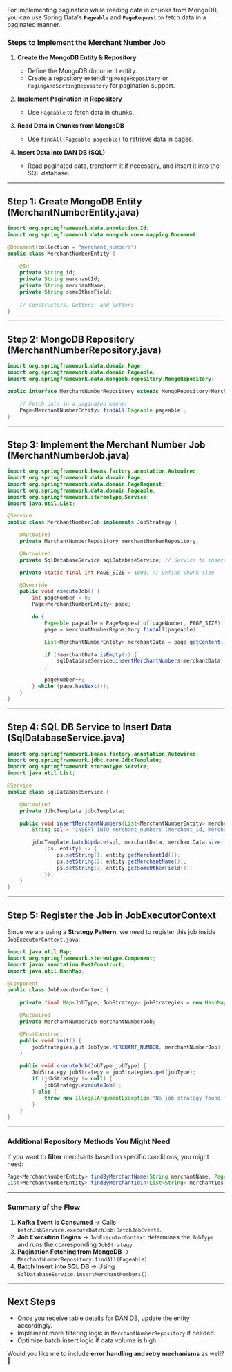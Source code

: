 For implementing pagination while reading data in chunks from MongoDB, you can use Spring Data's **`Pageable`** and **`PageRequest`** to fetch data in a paginated manner.  

### **Steps to Implement the Merchant Number Job**
1. **Create the MongoDB Entity & Repository**
   - Define the MongoDB document entity.
   - Create a repository extending `MongoRepository` or `PagingAndSortingRepository` for pagination support.

2. **Implement Pagination in Repository**
   - Use `Pageable` to fetch data in chunks.

3. **Read Data in Chunks from MongoDB**
   - Use `findAll(Pageable pageable)` to retrieve data in pages.

4. **Insert Data into DAN DB (SQL)**
   - Read paginated data, transform it if necessary, and insert it into the SQL database.

---

## **Step 1: Create MongoDB Entity (MerchantNumberEntity.java)**
```java
import org.springframework.data.annotation.Id;
import org.springframework.data.mongodb.core.mapping.Document;

@Document(collection = "merchant_numbers")
public class MerchantNumberEntity {
    
    @Id
    private String id;
    private String merchantId;
    private String merchantName;
    private String someOtherField;
    
    // Constructors, Getters, and Setters
}
```

---

## **Step 2: MongoDB Repository (MerchantNumberRepository.java)**
```java
import org.springframework.data.domain.Page;
import org.springframework.data.domain.Pageable;
import org.springframework.data.mongodb.repository.MongoRepository;

public interface MerchantNumberRepository extends MongoRepository<MerchantNumberEntity, String> {

    // Fetch data in a paginated manner
    Page<MerchantNumberEntity> findAll(Pageable pageable);
}
```

---

## **Step 3: Implement the Merchant Number Job (MerchantNumberJob.java)**
```java
import org.springframework.beans.factory.annotation.Autowired;
import org.springframework.data.domain.Page;
import org.springframework.data.domain.PageRequest;
import org.springframework.data.domain.Pageable;
import org.springframework.stereotype.Service;
import java.util.List;

@Service
public class MerchantNumberJob implements JobStrategy {

    @Autowired
    private MerchantNumberRepository merchantNumberRepository;

    @Autowired
    private SqlDatabaseService sqlDatabaseService; // Service to insert data into DAN DB

    private static final int PAGE_SIZE = 1000; // Define chunk size

    @Override
    public void executeJob() {
        int pageNumber = 0;
        Page<MerchantNumberEntity> page;

        do {
            Pageable pageable = PageRequest.of(pageNumber, PAGE_SIZE);
            page = merchantNumberRepository.findAll(pageable);

            List<MerchantNumberEntity> merchantData = page.getContent();

            if (!merchantData.isEmpty()) {
                sqlDatabaseService.insertMerchantNumbers(merchantData); // Batch insert into SQL DB
            }

            pageNumber++;
        } while (page.hasNext());
    }
}
```

---

## **Step 4: SQL DB Service to Insert Data (SqlDatabaseService.java)**
```java
import org.springframework.beans.factory.annotation.Autowired;
import org.springframework.jdbc.core.JdbcTemplate;
import org.springframework.stereotype.Service;
import java.util.List;

@Service
public class SqlDatabaseService {

    @Autowired
    private JdbcTemplate jdbcTemplate;

    public void insertMerchantNumbers(List<MerchantNumberEntity> merchantData) {
        String sql = "INSERT INTO merchant_numbers (merchant_id, merchant_name, other_field) VALUES (?, ?, ?)";

        jdbcTemplate.batchUpdate(sql, merchantData, merchantData.size(),
            (ps, entity) -> {
                ps.setString(1, entity.getMerchantId());
                ps.setString(2, entity.getMerchantName());
                ps.setString(3, entity.getSomeOtherField());
            });
    }
}
```

---

## **Step 5: Register the Job in JobExecutorContext**
Since we are using a **Strategy Pattern**, we need to register this job inside `JobExecutorContext.java`:
```java
import java.util.Map;
import org.springframework.stereotype.Component;
import javax.annotation.PostConstruct;
import java.util.HashMap;

@Component
public class JobExecutorContext {
    
    private final Map<JobType, JobStrategy> jobStrategies = new HashMap<>();

    @Autowired
    private MerchantNumberJob merchantNumberJob;

    @PostConstruct
    public void init() {
        jobStrategies.put(JobType.MERCHANT_NUMBER, merchantNumberJob);
    }

    public void executeJob(JobType jobType) {
        JobStrategy jobStrategy = jobStrategies.get(jobType);
        if (jobStrategy != null) {
            jobStrategy.executeJob();
        } else {
            throw new IllegalArgumentException("No job strategy found for: " + jobType);
        }
    }
}
```

---

### **Additional Repository Methods You Might Need**
If you want to **filter** merchants based on specific conditions, you might need:
```java
Page<MerchantNumberEntity> findByMerchantName(String merchantName, Pageable pageable);
List<MerchantNumberEntity> findByMerchantIdIn(List<String> merchantIds);
```

---

### **Summary of the Flow**
1. **Kafka Event is Consumed** → Calls `batchJobService.executeBatchJob(BatchJobEvent)`.
2. **Job Execution Begins** → `JobExecutorContext` determines the `JobType` and runs the corresponding `JobStrategy`.
3. **Pagination Fetching from MongoDB** → `MerchantNumberRepository.findAll(Pageable)`.
4. **Batch Insert into SQL DB** → Using `SqlDatabaseService.insertMerchantNumbers()`.

---

## **Next Steps**
- Once you receive table details for DAN DB, update the entity accordingly.
- Implement more filtering logic in `MerchantNumberRepository` if needed.
- Optimize batch insert logic if data volume is high.

Would you like me to include **error handling and retry mechanisms** as well? 🚀
